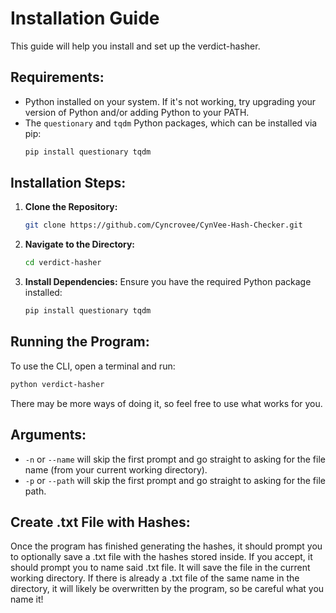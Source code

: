 # Installation Guide

This guide will help you install and set up the verdict-hasher.

## Requirements:
- Python installed on your system. If it's not working, try upgrading your version of Python and/or adding Python to your PATH.
- The `questionary` and `tqdm` Python packages, which can be installed via pip:
    ```sh
    pip install questionary tqdm
    ```

## Installation Steps:
1. **Clone the Repository:**
     ```sh
     git clone https://github.com/Cyncrovee/CynVee-Hash-Checker.git
     ```
2. **Navigate to the Directory:**
     ```sh
     cd verdict-hasher
     ```
3. **Install Dependencies:**
     Ensure you have the required Python package installed:
     ```sh
     pip install questionary tqdm
     ```

## Running the Program:
To use the CLI, open a terminal and run:
```sh
python verdict-hasher
```
There may be more ways of doing it, so feel free to use what works for you.

## Arguments:
- `-n` or `--name` will skip the first prompt and go straight to asking for the file name (from your current working directory).
- `-p` or `--path` will skip the first prompt and go straight to asking for the file path.

## Create .txt File with Hashes:
Once the program has finished generating the hashes, it should prompt you to optionally save a .txt file with the hashes stored inside. If you accept, it should prompt you to name said .txt file. It will save the file in the current working directory. If there is already a .txt file of the same name in the directory, it will likely be overwritten by the program, so be careful what you name it!
